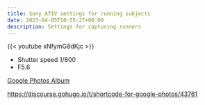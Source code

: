 ```yaml
---
title: Sony A7IV settings for running subjects
date: 2023-04-05T10:55:27+08:00
description: Settings for capturing runners
---
```


{{< youtube xNfymG8dKjc >}}

* Shutter speed 1/800
* F5.6

[Google Photos Album](https://photos.app.goo.gl/JEadX4KBqViVFXdm9)

https://discourse.gohugo.io/t/shortcode-for-google-photos/43761
